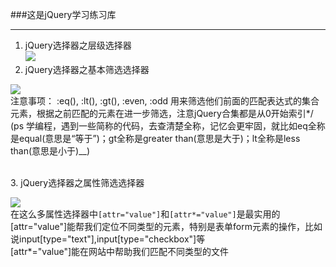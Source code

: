 ###这是jQuery学习练习库 <hr>
1. jQuery选择器之层级选择器<br>
![](http://img.mukewang.com/5590e98b0001f60d06130229.jpg)
2. jQuery选择器之基本筛选选择器

![](http://img.mukewang.com/57cd1df2000146de06020498.jpg)
<br>
注意事项：
     :eq(), :lt(), :gt(), :even, :odd 用来筛选他们前面的匹配表达式的集合元素，根据之前匹配的元素在进一步筛选，注意jQuery合集都是从0开始索引*/
<br>
(ps 学编程，遇到一些简称的代码，去查清楚全称，记忆会更牢固，就比如eq全称是equal(意思是“等于”)；gt全称是greater than(意思是大于)；lt全称是less than(意思是小于)__)

<br>
3. jQuery选择器之属性筛选选择器
<br>

![](http://img.mukewang.com/57d654200001c46507360560.jpg)<br>
在这么多属性选择器中`[attr="value"]`和`[attr*="value"]`是最实用的
<br>
[attr="value"]能帮我们定位不同类型的元素，特别是表单form元素的操作，比如说input[type="text"],input[type="checkbox"]等
<br>
[attr*="value"]能在网站中帮助我们匹配不同类型的文件